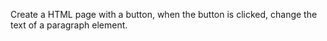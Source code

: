 Create a HTML page with a button, when the button is clicked, change the text of a paragraph element.
